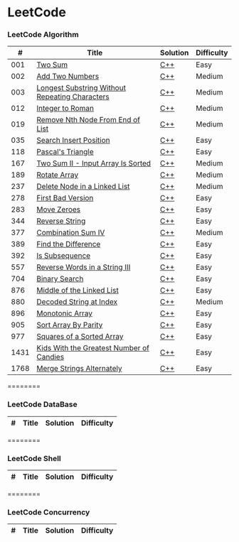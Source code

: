 
LeetCode
========

### LeetCode Algorithm

| # | Title | Solution | Difficulty |
|---| ----- | -------- | ---------- |
|001|[Two Sum](https://leetcode.com/problems/two-sum/)| [C++](./algorithms/cpp/1-Two-Sum.cpp) |Easy|
|002|[Add Two Numbers](https://leetcode.com/problems/add-two-numbers/)| [C++](./algorithms/cpp/2-Add-Two-Numbers.cpp) |Medium|
|003|[Longest Substring Without Repeating Characters](https://leetcode.com/problems/longest-substring-without-repeating-characters/)| [C++](./algorithms/cpp/3-Longest-Substring-Without-Repeating-Characters.cpp) |Medium|
|012|[Integer to Roman](https://leetcode.com/problems/integer-to-roman/)| [C++](./algorithms/cpp/12-Integer-to-Roman.cpp) |Medium|
|019|[Remove Nth Node From End of List](https://leetcode.com/problems/remove-nth-node-from-end-of-list/)| [C++](./algorithms/cpp/19-Remove-Nth-Node-From-End-of-List.cpp) |Medium|
|035|[Search Insert Position](https://leetcode.com/problems/search-insert-position/)| [C++](./algorithms/cpp/35-Search-Insert-Position.cpp) |Easy|
|118|[Pascal's Triangle](https://leetcode.com/problems/pascals-triangle/)| [C++](./algorithms/cpp/118.-Pascal's-Triangle.cpp) |Easy|
|167|[Two Sum II - Input Array Is Sorted](https://leetcode.com/problems/two-sum-ii-input-array-is-sorted/)| [C++](./algorithms/cpp/167-Two-Sum-II-Input-Array-Is-Sorted.cpp) |Medium|
|189|[Rotate Array](https://leetcode.com/problems/rotate-array/)| [C++](./algorithms/cpp/189-Rotate-Array.cpp) |Medium|
|237|[Delete Node in a Linked List](https://leetcode.com/problems/delete-node-in-a-linked-list/)| [C++](./algorithms/cpp/237-Delete-Node-in-a-Linked-List.cpp) |Medium|
|278|[First Bad Version](https://leetcode.com/problems/first-bad-version/)| [C++](./algorithms/cpp/278-First-Bad-Version.cpp) |Easy|
|283|[Move Zeroes](https://leetcode.com/problems/move-zeroes/)| [C++](./algorithms/cpp/283-Move-Zeroes.cpp) |Easy|
|344|[Reverse String](https://leetcode.com/problems/reverse-string/)| [C++]( ./algorithms/cpp/344-Reverse-String.cpp) |Easy|
|377|[Combination Sum IV](https://leetcode.com/problems/combination-sum-iv/)| [C++]( ./algorithms/cpp/377-Combination-Sum-IV.cpp) |Medium|
|389|[Find the Difference](https://leetcode.com/problems/find-the-difference/)| [C++]( ./algorithms/cpp/389-Find-the-Difference.cpp) |Easy|
|392|[Is Subsequence](https://leetcode.com/problems/is-subsequence/)| [C++]( ./algorithms/cpp/392-Is-Subsequence.cpp) |Easy|
|557|[Reverse Words in a String III](https://leetcode.com/problems/reverse-words-in-a-string-iii/)| [C++]( ./algorithms/cpp/557-Reverse-Words-in-a-String-III.cpp) |Easy|
|704|[Binary Search](https://leetcode.com/problems/binary-search/)| [C++]( ./algorithms/cpp/704-Binary-Search.cpp) |Easy|
|876|[Middle of the Linked List](https://leetcode.com/problems/middle-of-the-linked-list/)| [C++]( ./algorithms/cpp/876-Middle-of-the-Linked-List.cpp) |Easy|
|880|[Decoded String at Index](https://leetcode.com/problems/decoded-string-at-index/)| [C++]( ./algorithms/cpp/880-Decoded-String-at-Index.cpp) |Medium|
|896|[Monotonic Array](https://leetcode.com/problems/monotonic-array/)| [C++]( ./algorithms/cpp/896-Monotonic-Array.cpp) |Easy|
|905|[Sort Array By Parity](https://leetcode.com/problems/sort-array-by-parity/)| [C++]( ./algorithms/cpp/905-Sort-Array-By-Parity.cpp) |Easy|
|977|[Squares of a Sorted Array](https://leetcode.com/problems/squares-of-a-sorted-array/)| [C++](./algorithms/cpp/977-Squares-of-a-Sorted-Array.cpp) |Easy|
|1431|[Kids With the Greatest Number of Candies](https://leetcode.com/problems/kids-with-the-greatest-number-of-candies/)| [C++](./algorithms/cpp/1431-Kids-With-the-Greatest-Number-of-Candies.cpp) |Easy| 
|1768|[Merge Strings Alternately](https://leetcode.com/problems/merge-strings-alternately/)| [C++](./algorithms/cpp/1768-Merge-Strings-Alternately.cpp) |Easy| 

========

### LeetCode DataBase
| # | Title | Solution | Difficulty |
|---| ----- | -------- | ---------- |

========

### LeetCode Shell
| # | Title | Solution | Difficulty |
|---| ----- | -------- | ---------- |

========

### LeetCode Concurrency
| # | Title | Solution | Difficulty |
|---| ----- | -------- | ---------- |
